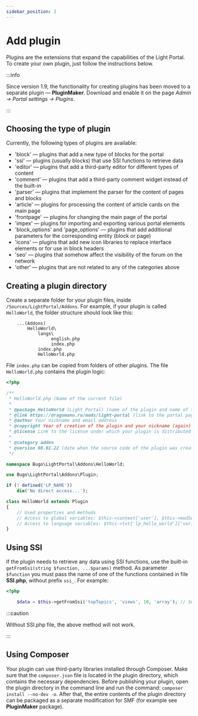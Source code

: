 ```yaml
---
sidebar_position: 2
---
```


# Add plugin
Plugins are the extensions that expand the capabilities of the Light Portal. To create your own plugin, just follow the instructions below.

:::info

Since version 1.9, the functionality for creating plugins has been moved to a separate plugin — **PluginMaker**. Download and enable it on the page _Admin -> Portal settings -> Plugins_.

:::

## Choosing the type of plugin
Currently, the following types of plugins are available:

* 'block' — plugins that add a new type of blocks for the portal
* 'ssi' — plugins (usually blocks) that use SSI functions to retrieve data
* 'editor' — plugins that add a third-party editor for different types of content
* 'comment' — plugins that add a third-party comment widget instead of the built-in
* 'parser' — plugins that implement the parser for the content of pages and blocks
* 'article' — plugins for processing the content of article cards on the main page
* 'frontpage' — plugins for changing the main page of the portal
* 'impex' — plugins for importing and exporting various portal elements
* 'block_options' and 'page_options' — plugins that add additional parameters for the corresponding entity (block or page)
* 'icons' — plugins that add new icon libraries to replace interface elements or for use in block headers
* 'seo' — plugins that somehow affect the visibility of the forum on the network
* 'other' — plugins that are not related to any of the categories above

## Creating a plugin directory
Create a separate folder for your plugin files, inside `/Sources/LightPortal/Addons`. For example, if your plugin is called `HelloWorld`, the folder structure should look like this:

```
    ...(Addons)
        HelloWorld\
            langs\
                 english.php
                 index.php
            index.php
            HelloWorld.php
```

File `index.php` can be copied from folders of other plugins. The file `HelloWorld.php` contains the plugin logic:

```php
<?php

/**
 * HelloWorld.php (Name of the current file)
 *
 * @package HelloWorld (Light Portal) (name of the plugin and name of the portal)
 * @link https://dragomano.ru/mods/light-portal (link to the portal page, or to the page of your plugin, if it is not included with the portal)
 * @author Your nickname and email address
 * @copyright Year of creation of the plugin and your nickname (again)
 * @license Link to the license under which your plugin is distributed and the name of the license
 *
 * @category addon
 * @version 08.01.22 (date when the source code of the plugin was created or last updated, in the format dd.mm.yy)
 */

namespace Bugo\LightPortal\Addons\HelloWorld;

use Bugo\LightPortal\Addons\Plugin;

if (! defined('LP_NAME'))
	die('No direct access...');

class HelloWorld extends Plugin
{
    // Used properties and methods
    // Access to global variables: $this->context['user'], $this->modSettings['variable'], etc.
    // Access to language variables: $this->txt['lp_hello_world']['variable_name']
}

```

## Using SSI
If the plugin needs to retrieve any data using SSI functions, use the built-in `getFromSsi(string $function, ...$params)` method. As parameter `$function` you must pass the name of one of the functions contained in file **SSI.php**, without prefix `ssi_`. For example:

```php
<?php

    $data = $this->getFromSsi('topTopics', 'views', 10, 'array'); // See ssi_topTopics function in the SSI.php file
```

:::caution

Without SSI.php file, the above method will not work.

:::

## Using Composer
Your plugin can use third-party libraries installed through Composer. Make sure that the `composer.json` file is located in the plugin directory, which contains the necessary dependencies. Before publishing your plugin, open the plugin directory in the command line and run the command: `composer install --no-dev -o`. After that, the entire contents of the plugin directory can be packaged as a separate modification for SMF (for example see **PluginMaker** package).
